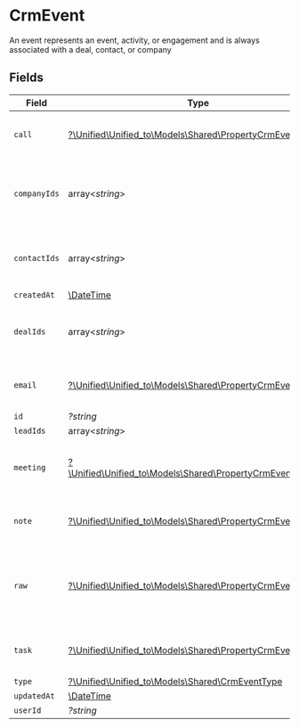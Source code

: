 # CrmEvent

An event represents an event, activity, or engagement and is always associated with a deal, contact, or company


## Fields

| Field                                                                                                        | Type                                                                                                         | Required                                                                                                     | Description                                                                                                  |
| ------------------------------------------------------------------------------------------------------------ | ------------------------------------------------------------------------------------------------------------ | ------------------------------------------------------------------------------------------------------------ | ------------------------------------------------------------------------------------------------------------ |
| `call`                                                                                                       | [?\Unified\Unified_to\Models\Shared\PropertyCrmEventCall](../../Models/Shared/PropertyCrmEventCall.md)       | :heavy_minus_sign:                                                                                           | The call object, when type = call                                                                            |
| `companyIds`                                                                                                 | array<*string*>                                                                                              | :heavy_minus_sign:                                                                                           | An array of company IDs associated with this event                                                           |
| `contactIds`                                                                                                 | array<*string*>                                                                                              | :heavy_minus_sign:                                                                                           | An array of contact IDs associated with this event                                                           |
| `createdAt`                                                                                                  | [\DateTime](https://www.php.net/manual/en/class.datetime.php)                                                | :heavy_minus_sign:                                                                                           | N/A                                                                                                          |
| `dealIds`                                                                                                    | array<*string*>                                                                                              | :heavy_minus_sign:                                                                                           | An array of deal IDs associated with this event                                                              |
| `email`                                                                                                      | [?\Unified\Unified_to\Models\Shared\PropertyCrmEventEmail](../../Models/Shared/PropertyCrmEventEmail.md)     | :heavy_minus_sign:                                                                                           | The email object, when type = email                                                                          |
| `id`                                                                                                         | *?string*                                                                                                    | :heavy_minus_sign:                                                                                           | N/A                                                                                                          |
| `leadIds`                                                                                                    | array<*string*>                                                                                              | :heavy_minus_sign:                                                                                           | N/A                                                                                                          |
| `meeting`                                                                                                    | [?\Unified\Unified_to\Models\Shared\PropertyCrmEventMeeting](../../Models/Shared/PropertyCrmEventMeeting.md) | :heavy_minus_sign:                                                                                           | The meeting object, when type = meeting                                                                      |
| `note`                                                                                                       | [?\Unified\Unified_to\Models\Shared\PropertyCrmEventNote](../../Models/Shared/PropertyCrmEventNote.md)       | :heavy_minus_sign:                                                                                           | The note object, when type = note                                                                            |
| `raw`                                                                                                        | [?\Unified\Unified_to\Models\Shared\PropertyCrmEventRaw](../../Models/Shared/PropertyCrmEventRaw.md)         | :heavy_minus_sign:                                                                                           | The raw data returned by the integration for this event.                                                     |
| `task`                                                                                                       | [?\Unified\Unified_to\Models\Shared\PropertyCrmEventTask](../../Models/Shared/PropertyCrmEventTask.md)       | :heavy_minus_sign:                                                                                           | The task object, when type = task                                                                            |
| `type`                                                                                                       | [?\Unified\Unified_to\Models\Shared\CrmEventType](../../Models/Shared/CrmEventType.md)                       | :heavy_minus_sign:                                                                                           | N/A                                                                                                          |
| `updatedAt`                                                                                                  | [\DateTime](https://www.php.net/manual/en/class.datetime.php)                                                | :heavy_minus_sign:                                                                                           | N/A                                                                                                          |
| `userId`                                                                                                     | *?string*                                                                                                    | :heavy_minus_sign:                                                                                           | N/A                                                                                                          |